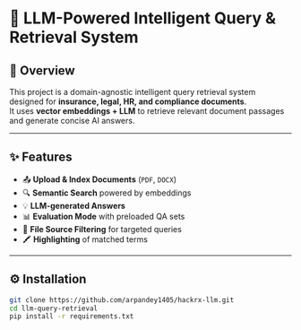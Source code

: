 # 📄 LLM-Powered Intelligent Query & Retrieval System

## 🚀 Overview
This project is a domain-agnostic intelligent query retrieval system designed for **insurance, legal, HR, and compliance documents**.  
It uses **vector embeddings + LLM** to retrieve relevant document passages and generate concise AI answers.

---

## ✨ Features
- 📤 **Upload & Index Documents** (`PDF`, `DOCX`)
- 🔍 **Semantic Search** powered by embeddings
- 💡 **LLM-generated Answers**
- 📊 **Evaluation Mode** with preloaded QA sets
- 📂 **File Source Filtering** for targeted queries
- 🖍 **Highlighting** of matched terms

---

## ⚙️ Installation

```bash
git clone https://github.com/arpandey1405/hackrx-llm.git
cd llm-query-retrieval
pip install -r requirements.txt
